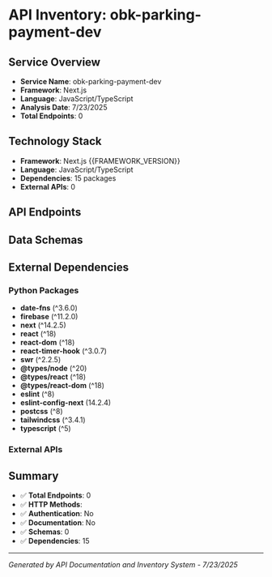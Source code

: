 # API Inventory: obk-parking-payment-dev

## Service Overview

- **Service Name**: obk-parking-payment-dev
- **Framework**: Next.js
- **Language**: JavaScript/TypeScript
- **Analysis Date**: 7/23/2025
- **Total Endpoints**: 0

## Technology Stack

- **Framework**: Next.js {{FRAMEWORK_VERSION}}
- **Language**: JavaScript/TypeScript
- **Dependencies**: 15 packages
- **External APIs**: 0

## API Endpoints



## Data Schemas



## External Dependencies

### Python Packages
- **date-fns** (^3.6.0)
- **firebase** (^11.2.0)
- **next** (^14.2.5)
- **react** (^18)
- **react-dom** (^18)
- **react-timer-hook** (^3.0.7)
- **swr** (^2.2.5)
- **@types/node** (^20)
- **@types/react** (^18)
- **@types/react-dom** (^18)
- **eslint** (^8)
- **eslint-config-next** (14.2.4)
- **postcss** (^8)
- **tailwindcss** (^3.4.1)
- **typescript** (^5)


### External APIs


## Summary

- ✅ **Total Endpoints**: 0
- ✅ **HTTP Methods**: 
- ✅ **Authentication**: No
- ✅ **Documentation**: No
- ✅ **Schemas**: 0
- ✅ **Dependencies**: 15

---

*Generated by API Documentation and Inventory System - 7/23/2025* 